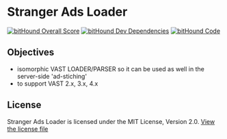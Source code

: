 # Stranger Ads Loader

[![bitHound Overall Score](https://www.bithound.io/github/sedaAds/ads-loader/badges/score.svg)](https://www.bithound.io/github/sedaAds/ads-loader)
[![bitHound Dev Dependencies](https://www.bithound.io/github/sedaAds/ads-loader/badges/devDependencies.svg)](https://www.bithound.io/github/sedaAds/ads-loader/feature%2Fbithound-integration/dependencies/npm)
[![bitHound Code](https://www.bithound.io/github/sedaAds/ads-loader/badges/code.svg)](https://www.bithound.io/github/sedaAds/ads-loader)


## Objectives
- isomorphic VAST LOADER/PARSER so it can be used as well in the server-side 'ad-stiching'
- to support VAST 2.x, 3.x, 4.x

## License
Stranger Ads Loader is licensed under the MIT License, Version 2.0. [View the license file](LICENSE)
